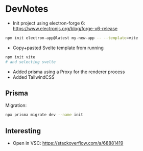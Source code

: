 # DevNotes

* Init project using electron-forge 6: https://www.electronjs.org/blog/forge-v6-release
```bash
npm init electron-app@latest my-new-app -- --template=vite
```
* Copy+pasted Svelte template from running
```bash
npm init vite
# and selecting svelte
```

* Added prisma using a Proxy for the renderer process
* Added TailwindCSS


## Prisma
Migration:
```bash
npx prisma migrate dev --name init
```



## Interesting

* Open in VSC: https://stackoverflow.com/a/68881419